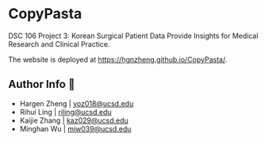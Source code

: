 # CopyPasta
DSC 106 Project 3: Korean Surgical Patient Data Provide Insights for Medical Research and Clinical Practice.

The website is deployed at https://hgnzheng.github.io/CopyPasta/.

## Author Info :trident:
- Hargen Zheng | yoz018@ucsd.edu
- Rihui Ling | riling@ucsd.edu
- Kaijie Zhang | kaz029@ucsd.edu
- Minghan Wu | miw039@ucsd.edu
